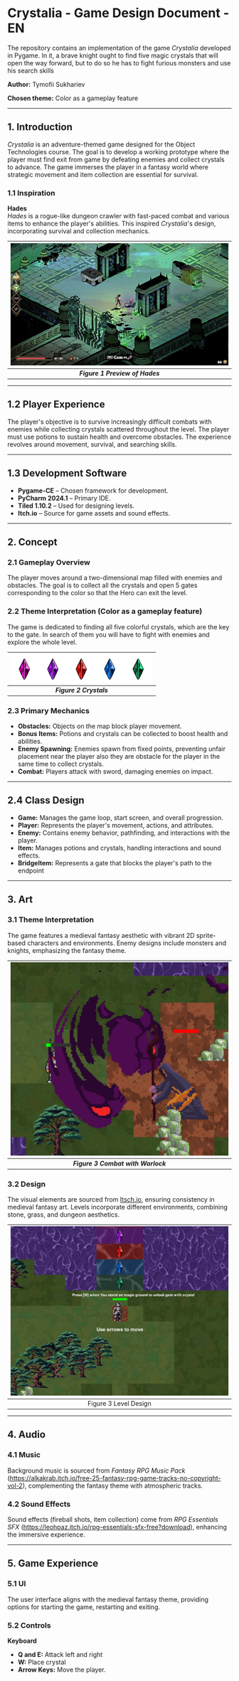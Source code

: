 # Crystalia - Game Design Document - EN

The repository contains an implementation of the game *Crystalia* developed in Pygame. In it, a brave knight ought to find five magic crystals that will open the way forward, but to do so he has to fight furious monsters and use his search skills

**Author:** Tymofii Sukhariev 

**Chosen theme:** Color as a gameplay feature

---

## 1. Introduction
*Crystalia* is an adventure-themed game designed for the Object Technologies course. The goal is to develop a working prototype where the player must find exit from game by defeating enemies and collect crystals to advance. The game immerses the player in a fantasy world where strategic movement and item collection are essential for survival.

### 1.1 Inspiration
**Hades**  
*Hades* is a rogue-like dungeon crawler with fast-paced combat and various items to enhance the player's abilities. This inspired *Crystalia*'s design, incorporating survival and collection mechanics.


|  <img src="./assets/hades.png">  |
|:--------------------------------:|
| ***Figure 1 Preview of Hades***  |

---

## 1.2 Player Experience
The player's objective is to survive increasingly difficult combats with enemies while collecting crystals scattered throughout the level. The player must use potions to sustain health and overcome obstacles. The experience revolves around movement, survival, and searching skills.

---

## 1.3 Development Software
- **Pygame-CE** – Chosen framework for development.
- **PyCharm 2024.1** – Primary IDE.
- **Tiled 1.10.2** – Used for designing levels.
- **Itch.io** – Source for game assets and sound effects.

---

## 2. Concept

### 2.1 Gameplay Overview
The player moves around a two-dimensional map filled with enemies and obstacles. The goal is to collect all the crystals and open 5 gates corresponding to the color so that the Hero can exit the level.

### 2.2 Theme Interpretation (Color as a gameplay feature)
The game is dedicated to finding all five colorful crystals, which are the key to the gate. In search of them you will have to fight with enemies and explore the whole level.

| <img src="./assets/items/0crystal.png"><img src="./assets/items/1crystal.png"><img src="./assets/items/2crystal.png"><img src="./assets/items/3crystal.png"><img src="./assets/items/4crystal.png"> |
|:---------------------------------------------------------------------------------------------------------------------------------------------------------------------------------------------------:|
|                                                                                       ***Figure 2 Crystals***                                                                                       |

### 2.3 Primary Mechanics
- **Obstacles:** Objects on the map block player movement.
- **Bonus Items:** Potions and crystals can be collected to boost health and abilities.
- **Enemy Spawning:** Enemies spawn from fixed points, preventing unfair placement near the player also they are obstacle for the player in the same time to collect crystals.
- **Combat:** Players attack with sword, damaging enemies on impact.

---

## 2.4 Class Design
- **Game:** Manages the game loop, start screen, and overall progression.
- **Player:** Represents the player's movement, actions, and attributes.
- **Enemy:** Contains enemy behavior, pathfinding, and interactions with the player.
- **Item:** Manages potions and crystals, handling interactions and sound effects.
- **BridgeItem:** Represents a gate that blocks the player's path to the endpoint

---

## 3. Art

### 3.1 Theme Interpretation
The game features a medieval fantasy aesthetic with vibrant 2D sprite-based characters and environments. Enemy designs include monsters and knights, emphasizing the fantasy theme.

| <img src="./assets/screenshot.png"> |
|:-----------------------------------:|
| ***Figure 3 Combat with Warlock***  |


### 3.2 Design
The visual elements are sourced from [Itsch.io](https://itch.io/game-assets), ensuring consistency in medieval fantasy art. Levels incorporate different environments, combining stone, grass, and dungeon aesthetics.

| <img src="./assets/screenshot1.png"> |
|:------------------------------------:|
|        Figure 3 Level Design         |
---

## 4. Audio

### 4.1 Music
Background music is sourced from *Fantasy RPG Music Pack* (https://alkakrab.itch.io/free-25-fantasy-rpg-game-tracks-no-copyright-vol-2), complementing the fantasy theme with atmospheric tracks.

### 4.2 Sound Effects
Sound effects (fireball shots, item collection) come from *RPG Essentials SFX* (https://leohpaz.itch.io/rpg-essentials-sfx-free?download), enhancing the immersive experience.

---

## 5. Game Experience

### 5.1 UI
The user interface aligns with the medieval fantasy theme, providing options for starting the game, restarting and exiting.

### 5.2 Controls
**Keyboard**
- **Q and E:** Attack left and right
- **W:** Place crystal 
- **Arrow Keys:** Move the player.
